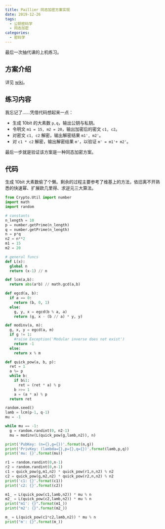 ```yaml
---
title: Paillier 同态加密方案实现
date: 2019-12-26
tags:
  - 公钥密码学
  - 同态加密
categories:
  - 密码学
---
```


最后一次抽代课的上机练习。

<!--more-->

## 方案介绍

详见 [wiki](https://en.wikipedia.org/wiki/Paillier_cryptosystem)。

## 练习内容

我忘记了……凭借代码想起来一点：

- 生成 10bit 的大素数 `p,q`，输出公钥与私钥。
- 令明文 `m1 = 15, m2 = 20`，输出加密后的密文 `c1, c2`。
- 对密文 `c1, c2` 解密，输出解密结果 `m1', m2'`。
- 对 `c1 * c2` 解密，输出解密结果 `m'`，以验证 `m' = m1'+ m2'`。

最后一步就是验证该方案是一种同态加密方案。

## 代码

生成 10bit 大素数偷了个懒。剩余的过程主要参考了维基上的方法，依旧离不开熟悉的快速幂、扩展欧几里得、求逆元三大算法。

```python
from Crypto.Util import number
import math
import random

# constants
n_length = 10
p = number.getPrime(n_length)
q = number.getPrime(n_length)
n = p*q
n2 = n**2
m1 = 15
m2 = 20

# general funcs
def L(x):
  global n
  return (x-1) // n

def lcm(a,b):
  return abs(a*b) // math.gcd(a,b)

def egcd(a, b):
  if a == 0:
    return (b, 0, 1)
  else:
    g, y, x = egcd(b % a, a)
    return (g, x - (b // a) * y, y)

def modinv(a, m):
  g, x, y = egcd(a, m)
  if g != 1:
    #raise Exception('Modular inverse does not exist')
    return -1
  else:
    return x % m

def quick_pow(a, b, p):
  ret = 1
  a %= p
  while b:
    if b&1:
      ret = (ret * a) % p
    b >>= 1
    a = (a * a) % p
  return ret

random.seed()
lamb = lcm(p-1, q-1)
mu = -1

while mu == -1:
  g = random.randint(0, n2-1)
  mu = modinv(L(quick_pow(g,lamb,n2)), n)

print('PubKey: (n={},g={})'.format(n,g))
print('PrivKey: (lambda={},p={},q={})'.format(lamb,p,q))
print('mu: {}'.format(mu))

r1 = random.randint(0,n-1)
r2 = random.randint(0,n-1)
c1 = quick_pow(g,m1,n2) * quick_pow(r1,n,n2) % n2
c2 = quick_pow(g,m2,n2) * quick_pow(r2,n,n2) % n2
print('c1: {}'.format(c1))
print('c2: {}'.format(c2))

m1_ = L(quick_pow(c1,lamb,n2)) * mu % n
m2_ = L(quick_pow(c2,lamb,n2)) * mu % n
print("m1': {}".format(m1_))
print("m2': {}".format(m2_))

m_ = L(quick_pow(c1*c2,lamb,n2)) * mu % n
print("m': {}".format(m_))
```
